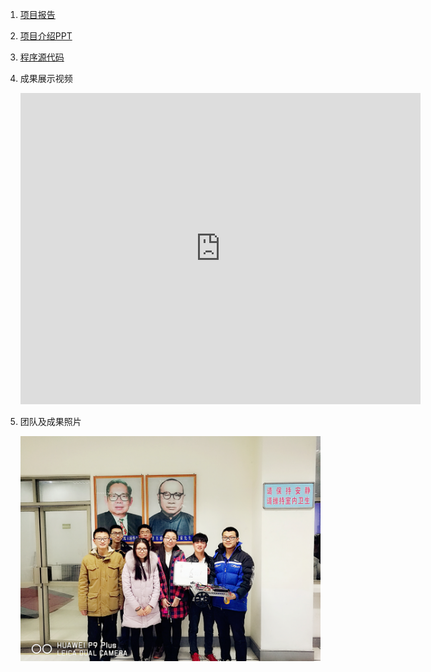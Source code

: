 1. [项目报告](https://github.com/kinggolzu/Introduction-to-Computer/blob/master/content/production/2016/group6/report.docx?raw=true)
2. [项目介绍PPT](https://github.com/kinggolzu/Introduction-to-Computer/blob/master/content/production/2016/group6/slide.ppt?raw=true)
3. [程序源代码](https://github.com/kinggolzu/Introduction-to-Computer/blob/master/content/production/2016/group6/source.xml?raw=true)
3. 成果展示视频
	
	<iframe frameborder="0" width="640" height="498" src="https://v.qq.com/iframe/player.html?vid=q03622k0o2n&tiny=0&auto=0" allowfullscreen></iframe>
	
4. 团队及成果照片

	![](1.jpg)